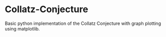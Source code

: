 # Collatz-Conjecture
Basic python implementation of the Collatz Conjecture with graph plotting using matplotlib.
